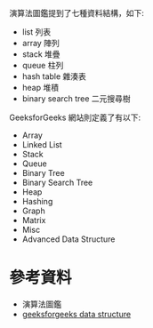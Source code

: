 

演算法圖鑑提到了七種資料結構，如下:

- list 列表
- array 陣列
- stack 堆疊
- queue 柱列
- hash table 雜湊表
- heap 堆積
- binary search tree 二元搜尋樹





GeeksforGeeks 網站則定義了有以下:

- Array
- Linked List
- Stack
- Queue
- Binary Tree
- Binary Search Tree
- Heap
- Hashing
- Graph
- Matrix
- Misc
- Advanced Data Structure









# 參考資料

- 演算法圖鑑
- [geeksforgeeks data structure](https://www.geeksforgeeks.org/data-structures/?ref=ghm)